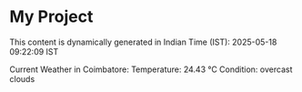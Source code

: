# My Project

This content is dynamically generated in Indian Time (IST): 2025-05-18 09:22:09 IST


Current Weather in Coimbatore:
Temperature: 24.43 °C
Condition: overcast clouds
